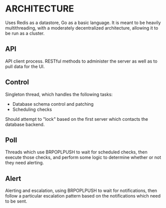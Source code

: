 # ARCHITECTURE

Uses Redis as a datastore, Go as a basic language. It is meant to be
heavily multithreading, with a moderately decentralized architecture,
allowing it to be run as a cluster.

## API

API client process. RESTful methods to administer the server as well
as to pull data for the UI.

## Control

Singleton thread, which handles the following tasks:

 * Database schema control and patching
 * Scheduling checks

Should attempt to "lock" based on the first server which contacts
the database backend.

## Poll

Threads which use BRPOPLPUSH to wait for scheduled checks, then
execute those checks, and perform some logic to determine whether or
not they need alerting.

## Alert

Alerting and escalation, using BRPOPLPUSH to wait for notifications,
then follow a particular escalation pattern based on the notifications
which need to be sent.

